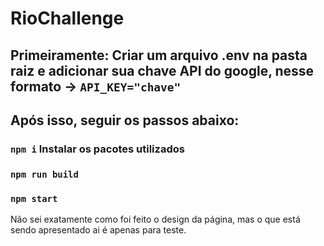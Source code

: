 # RioChallenge

## Primeiramente: Criar um arquivo .env na pasta raiz e adicionar sua chave API do google, nesse formato -> `API_KEY="chave"`

## Após isso, seguir os passos abaixo:
### `npm i` Instalar os pacotes utilizados
### `npm run build`
### `npm start`

Não sei exatamente como foi feito o design da página, mas o que está sendo apresentado ai é apenas para teste.
